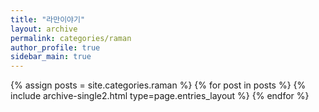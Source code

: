 ```yaml
---
title: "라만이야기"
layout: archive
permalink: categories/raman
author_profile: true
sidebar_main: true
---
```




{% assign posts = site.categories.raman %}
{% for post in posts %} {% include archive-single2.html type=page.entries_layout %} {% endfor %}